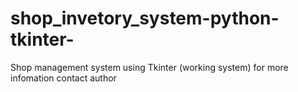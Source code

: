 # shop_invetory_system-python-tkinter-
Shop management system using Tkinter (working system)
for more infomation contact author
